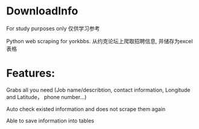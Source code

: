 # DownloadInfo
For study purposes only
仅供学习参考

Python web scraping for yorkbbs. 
从约克论坛上爬取招聘信息, 并储存为excel表格

# Features:

Grabs all you need (Job name/describtion, contact information, Longitude and Latitude， phone number...)

Auto check existed information and does not scrape them again

Able to save information into tables


